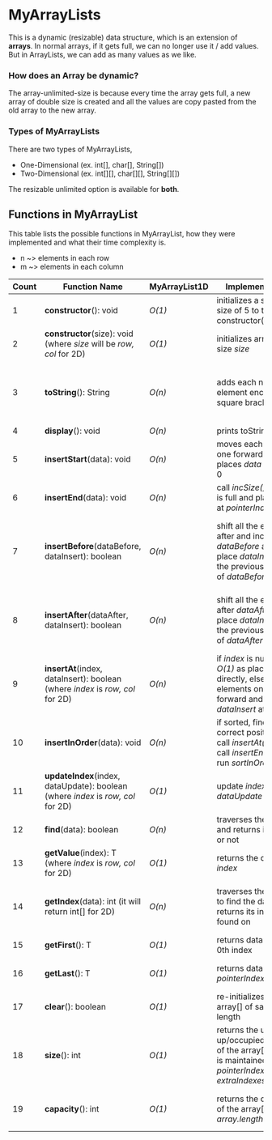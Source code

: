 # MyArrayLists
This is a dynamic (resizable) data structure, which is an extension of **arrays**. In normal arrays, if it gets full, we can no longer use it / add values. But in ArrayLists, we can add as many values as we like. 
### How does an Array be dynamic?
The array-unlimited-size is because every time the array gets full, a new array of double size is created and all the values are copy pasted from the old array to the new array. 

### Types of MyArrayLists
There are two types of MyArrayLists,
* One-Dimensional (ex. int[], char[], String[])
* Two-Dimensional (ex. int[][], char[][], String[][])

The resizable unlimited option is available for **both**. 

## Functions in MyArrayList
This table lists the possible functions in MyArrayList, how they were implemented and what their time complexity is. 
* n ~> elements in each row 
* m ~> elements in each column

| Count | Function Name | MyArrayList1D | Implementation | MyArrayList2D | Implementation |
| ----- | ------------- | ------------- | -------------- | ------------- | -------------- |
| 1     | **constructor**(): void | *O(1)* | initializes a standard size of 5 to the constructor(size) | *O(1)* | initializes a standard size of 5 by 5 to the constructor(row,col) |
| 2     | **constructor**(size): void (where *size* will be *row, col* for 2D) | *O(1)* | initializes array[] of size *size* | *O(1)* | initializes array[][] of size rows *row* by cols *col* |
| 3     | **toString**(): String | *O(n)* | adds each non-null element enclosed in square brackets [] | *O(m * n)* | adds all the m*n elements in a tabular form, with row and column numbers for better readability |
| 4     | **display**(): void | *O(n)* | prints toString() | *O(m * n)* | prints toString() |
| 5     | **insertStart**(data): void | *O(n)* | moves each element one forward and places *data* at index 0 | *O(m * n)* | moves each element one forward and places *data* at index (0,0) |
| 6     | **insertEnd**(data): void | *O(n)* | call *incSize()* if array is full and place *data* at _pointerIndex_ | *O(m * n)* | call *incSize()* if array is full and place *data* at _pointerIndex_ |
| 7     | **insertBefore**(dataBefore, dataInsert): boolean | *O(n)* | shift all the elements after and including *dataBefore* and place *dataInsert* at the previous index of *dataBefore* | *O(m * n)* | shift all the elements after and including *dataBefore* and place *dataInsert* at the previous index of *dataBefore* |
| 8     | **insertAfter**(dataAfter, dataInsert): boolean | *O(n)* | shift all the elements after *dataAfter* and place *dataInsert* at the previous index of *dataAfter* | *O(m * n)* | shift all the elements after *dataAfter* and place *dataInsert* at the previous index of *dataAfter* |
| 9     | **insertAt**(index, dataInsert): boolean (where *index* is *row, col* for 2D) | *O(n)* | if *index* is null, it is *O(1)* as placed directly, else shift all elements one index forward and place *dataInsert* at *index* | *O(m * n)* | if *index* is null, it is placed directly, else shift all elements one index forward and place *dataInsert* at *index* |
| 10    | **insertInOrder**(data): void | *O(n)* | if sorted, find correct position and call *insertAt()* else call *insertEnd()* and run *sortInOrder()* | *O(m * n)* | if sorted, find correct position and call *insertAt()*, else call *insertEnd()* and run *sortInOrder()* |
| 11    | **updateIndex**(index, dataUpdate): boolean (where *index* is *row, col* for 2D) | *O(1)* | update *index* with *dataUpdate* | *O(1)* | update *index* with *dataUpdate* |
| 12    | **find**(data): boolean | *O(n)* | traverses the array[] and returns if found or not | *O(m * n)* | traverses the array[][] and returns if found or not |
| 13    | **getValue**(index): T (where *index* is *row, col* for 2D) | *O(1)* | returns the data at *index* | *O(1)* | returns the data at *index* |
| 14    | **getIndex**(data): int (it will return int[] for 2D) | *O(n)* | traverses the array[] to find the data and returns its index found on | *O(m * n)* | traverses the array[][] to find the *data* and returns the index (row,col) at which it was found |
| 15    | **getFirst**(): T | *O(1)* | returns data at the 0th index | *O(1)* | returns data at the (0,0)th index |
| 16    | **getLast**(): T | *O(1)* | returns data at _pointerIndex_ index | *O(1)* | returns data at (_currentRow_, _currentCol_) index |
| 17    | **clear**(): boolean | *O(1)* | re-initializes the array[] of same length | *O(1)* | re-initializes the array[][] of same rows and columns |
| 18    | **size**(): int | *O(1)* | returns the used up/occupied space of the array[] which is maintained by _pointerIndex_ and _extraIndexesCounter_ | *O(1)* | returns the occupied space of array[][] by calculating using _currentRow_ and _currentCol_ |
| 19    | **capacity**(): int | *O(1)* | returns the capacity of the array[], i.e. *array.length* | *O(1)* | returns capacity of array[][] i.e. *array.length* * *array[0].length* | 
